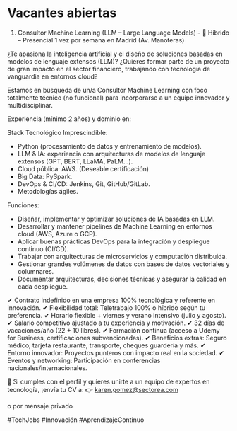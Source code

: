 # Vacantes abiertas

1. Consultor Machine Learning (LLM – Large Language Models) - 📍 Híbrido – Presencial 1 vez por semana en Madrid (Av. Manoteras)

¿Te apasiona la inteligencia artificial y el diseño de soluciones basadas en modelos de lenguaje extensos (LLM)?
¿Quieres formar parte de un proyecto de gran impacto en el sector financiero, trabajando con tecnología de vanguardia en entornos cloud?

Estamos en búsqueda de un/a Consultor Machine Learning con foco totalmente técnico (no funcional) para incorporarse a un equipo innovador y multidisciplinar.

Experiencia (mínimo 2 años) y dominio en:

Stack Tecnológico Imprescindible:
- Python (procesamiento de datos y entrenamiento de modelos).
- LLM & IA: experiencia con arquitecturas de modelos de lenguaje extensos (GPT, BERT, LLaMA, PaLM…).
- Cloud pública: AWS. (Deseable certificación)
- Big Data: PySpark.
- DevOps & CI/CD: Jenkins, Git, GitHub/GitLab.
- Metodologías ágiles.

Funciones:
- Diseñar, implementar y optimizar soluciones de IA basadas en LLM.
- Desarrollar y mantener pipelines de Machine Learning en entornos cloud (AWS, Azure o GCP).
- Aplicar buenas prácticas DevOps para la integración y despliegue continuo (CI/CD).
- Trabajar con arquitecturas de microservicios y computación distribuida.
- Gestionar grandes volúmenes de datos con bases de datos vectoriales y columnares.
- Documentar arquitecturas, decisiones técnicas y asegurar la calidad en cada despliegue.

✔ Contrato indefinido en una empresa 100% tecnológica y referente en innovación.
✔ Flexibilidad total: Teletrabajo 100% o híbrido según tu preferencia.
✔ Horario flexible + viernes y verano intensivo (julio y agosto).
✔ Salario competitivo ajustado a tu experiencia y motivación.
✔ 32 días de vacaciones/año (22 + 10 libres).
✔ Formación continua (acceso a Udemy for Business, certificaciones subvencionadas).
✔ Beneficios extras: Seguro médico, tarjeta restaurante, transporte, cheques guardería y más.
✔ Entorno innovador: Proyectos punteros con impacto real en la sociedad.
✔ Eventos y networking: Participación en conferencias nacionales/internacionales.

📩 Si cumples con el perfil y quieres unirte a un equipo de expertos en tecnología, ¡envía tu CV a:
👉 karen.gomez@sectorea.com

o por mensaje privado

#TechJobs #Innovación #AprendizajeContinuo